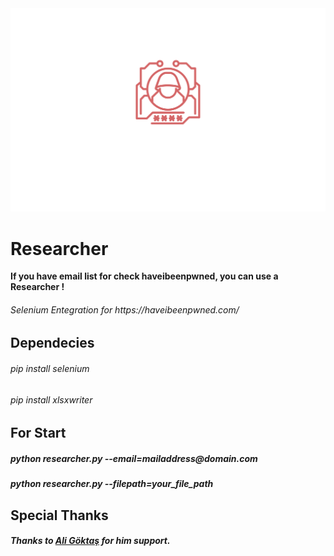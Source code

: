 <html>
<head>
</head>
<body>
<img src="img/researcher.svg" />
<h1><b>Researcher<b></h1>
  <p> If you have email list for check haveibeenpwned, you can use a Researcher ! </p>
<h6>Selenium Entegration for https://haveibeenpwned.com/</h6>

<h2><b>Dependecies</b></h2>
<h6>pip install selenium</h6>
<h6>pip install xlsxwriter</h6>

<h2><b>For Start</b></h2>
<h5>python researcher.py --email=mailaddress@domain.com</h5>
<h5>python researcher.py --filepath=your_file_path</h5>


<h2>Special Thanks</h2>
<h5>Thanks to <a href="https://github.com/aligoktas">Ali Göktaş</a> for him support.<link>	
</body>
</html>
